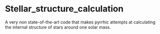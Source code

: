 # Stellar_structure_calculation
 A very non state-of-the-art code that makes pyrrhic attempts at calculating the internal structure of stars around one solar mass.
